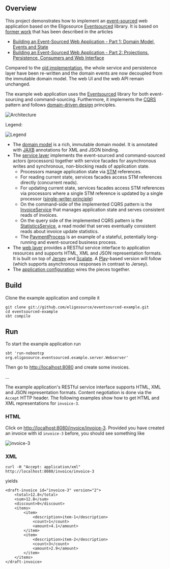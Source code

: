 Overview
--------

This project demonstrates how to implement an [event-sourced](http://martinfowler.com/eaaDev/EventSourcing.html) web application based on the Eligosource [Eventsourced](https://github.com/eligosource/eventsourced/tree/0.5.0) library. It is based on [former work](https://github.com/krasserm/eventsourcing-example) that has been described in the articles

- [Building an Event-Sourced Web Application - Part 1: Domain Model, Events and State](http://krasserm.blogspot.com/2011/11/building-event-sourced-web-application.html)
- [Building an Event-Sourced Web Application - Part 2: Projections, Persistence, Consumers and Web Interface](http://krasserm.blogspot.com/2012/01/building-event-sourced-web-application.html)

Compared to the [old implementation](https://github.com/krasserm/eventsourcing-example), the whole service and persistence layer have been re-written and the domain events are now decoupled from the immutable domain model. The web UI and the web API remain unchanged.

The example web application uses the [Eventsourced](https://github.com/eligosource/eventsourced/tree/0.5.0) library for both event-sourcing and command-sourcing. Furthermore, it implements the [CQRS](http://martinfowler.com/bliki/CQRS.html) pattern and follows [domain-driven design](http://domaindrivendesign.org/resources/what_is_ddd) principles.

![Architecture](https://raw.github.com/eligosource/eventsourced-example/0.5.0/doc/images/architecture.png)

Legend:

![Legend](https://raw.github.com/eligosource/eventsourced/0.5.0/doc/images/legend.png)

- The [domain model](https://github.com/eligosource/eventsourced-example/blob/0.5.0/src/main/scala/org/eligosource/eventsourced/example/domain/Invoice.scala) is a rich, immutable domain model. It is annotated with [JAXB](http://jcp.org/en/jsr/detail?id=222) annotations for XML and JSON binding.
- The [service layer](https://github.com/eligosource/eventsourced-example/tree/0.5.0/src/main/scala/org/eligosource/eventsourced/example/service) implements the event-sourced and command-sourced actors (processors) together with service facades for asynchronous writes and synchronous, non-blocking reads of application state. 
  - Processors manage application state via [STM](http://nbronson.github.com/scala-stm/) references.
  - For reading current state, services facades access STM references directly (concurrent reads).
  - For updating current state, services facades access STM references via processors where a single STM reference is updated by a single processor ([single-writer-principle](http://mechanical-sympathy.blogspot.de/2011/09/single-writer-principle.html))
  - On the command-side of the implemented CQRS pattern is the [InvoiceService](https://github.com/eligosource/eventsourced-example/blob/0.5.0/src/main/scala/org/eligosource/eventsourced/example/service/InvoiceService.scala) that manages application state and serves consistent reads of invoices.
  - On the query side of the implemented CQRS pattern is the [StatisticsService](https://github.com/eligosource/eventsourced-example/blob/0.5.0/src/main/scala/org/eligosource/eventsourced/example/service/StatisticsService.scala), a read model that serves eventually consistent reads about invoice update statistics.
  - The [PaymentProcess](https://github.com/eligosource/eventsourced-example/blob/0.5.0/src/main/scala/org/eligosource/eventsourced/example/service/PaymentGateway.scala) is an example of a stateful, potentially long-running and event-sourced business process.
- The [web layer](https://github.com/eligosource/eventsourced-example/tree/0.5.0/src/main/scala/org/eligosource/eventsourced/example/web) provides a RESTful service interface to application resources and supports HTML, XML and JSON representation formats. It is built on top of [Jersey](http://jersey.java.net/) and [Scalate](http://scalate.fusesource.org/). A [Play](http://www.playframework.org/)-based version will follow (which supports asynchronous responses in contrast to Jersey).
- The [application configuration](https://github.com/eligosource/eventsourced-example/blob/0.5.0/src/main/scala/org/eligosource/eventsourced/example/server/Appserver.scala) wires the pieces together.

Build
-----

Clone the example application and compile it

    git clone git://github.com/eligosource/eventsourced-example.git
    cd eventsourced-example
    sbt compile

Run
---

To start the example application run

    sbt 'run-nobootcp org.eligosource.eventsourced.example.server.Webserver'

Then go to [http://localhost:8080](http://localhost:8080) and create some invoices. 

… 

The example application's RESTful service interface supports HTML, XML and JSON representation formats. Content negotiation is done via the `Accept` HTTP header. The following examples show how to get HTML and XML representations for `invoice-3`.

### HTML

Click on [http://localhost:8080/invoice/invoice-3](http://localhost:8080/invoice/invoice-3). Provided you have created an invoice with id `invoice-3` before, you should see something like

![invoice-3](https://github.com/krasserm/eventsourcing-example/raw/0.5.0/doc/images/invoice-3.png)

### XML

    curl -H "Accept: application/xml" http://localhost:8080/invoice/invoice-3

yields

    <draft-invoice id="invoice-3" version="2">
        <total>12.8</total>
        <sum>12.8</sum>
        <discount>0</discount>
        <items>
            <item>
                <description>item-1</description>
                <count>1</count>
                <amount>4.1</amount>
            </item>
            <item>
                <description>item-2</description>
                <count>3</count>
                <amount>2.9</amount>
            </item>
        </items>
    </draft-invoice>

